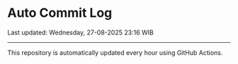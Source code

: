 # Auto Commit Log

Last updated: Wednesday, 27-08-2025 23:16 WIB

---

This repository is automatically updated every hour using GitHub Actions.
